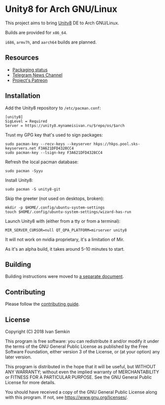 Unity8 for Arch GNU/Linux
=========================

This project aims to bring [Unity8](https://github.com/ubports/unity8-build) DE to Arch GNU/Linux.

Builds are provided for `x86_64`.

`i686`, `armv7h`, and `aarch64` builds are planned.

## Resources

- [Packaging status](STATUS.md)
- [Telegram News Channel](https://t.me/unity8_port_notes)
- [Project's Patreon](https://www.patreon.com/vanyasem)

## Installation

Add the Unity8 repository to `/etc/pacman.conf`:
```
[unity8]
SigLevel = Required
Server = https://unity8.mynameisivan.ru/$repo/os/$arch
```

Trust my GPG key that's used to sign packages:
```
sudo pacman-key --recv-keys --keyserver hkps://hkps.pool.sks-keyservers.net F3A621DFD4328CC4
sudo pacman-key --lsign-key F3A621DFD4328CC4
```

Refresh the local pacman database:
```
sudo pacman -Syyu
```

Install Unity8:
```
sudo pacman -S unity8-git
```

Skip the greeter (not used on desktops, broken):
```
mkdir -p $HOME/.config/ubuntu-system-settings
touch $HOME/.config/ubuntu-system-settings/wizard-has-run
```

Launch Unity8 with (either from a tty or from a terminal):
```
MIR_SERVER_CURSOR=null QT_QPA_PLATFORM=mirserver unity8
```

It will not work on nvidia proprietary, it's a limitation of Mir.

As it's an alpha build, it takes around 5-10 minutes to start.

## Building

Building instructions were moved to [a separate document](BUILDING.md).

## Contributing

Please follow the [contributing guide](CONTRIBUTING.md).

## License

Copyright (C) 2018 Ivan Semkin

This program is free software: you can redistribute it and/or modify it under the terms of the GNU General Public License as published by the Free Software Foundation, either version 3 of the License, or (at your option) any later version.

This program is distributed in the hope that it will be useful, but WITHOUT ANY WARRANTY; without even the implied warranty of MERCHANTABILITY or FITNESS FOR A PARTICULAR PURPOSE. See the GNU General Public License for more details.

You should have received a copy of the GNU General Public License along with this program. If not, see <https://www.gnu.org/licenses/>.
